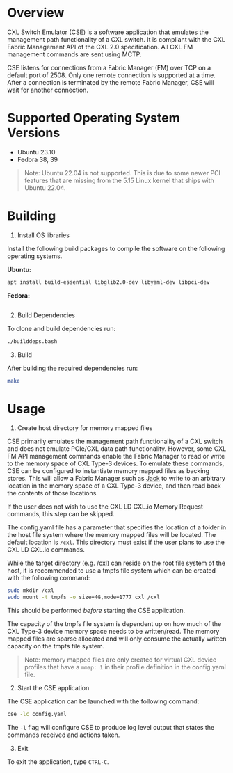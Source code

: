 # Overview

CXL Switch Emulator (CSE) is a software application that emulates the 
management path functionality of a CXL switch. It is compliant with the CXL 
Fabric Management API of the CXL 2.0 specification. All CXL FM management 
commands are sent using MCTP. 

CSE listens for connections from a Fabric Manager (FM) over TCP on a default 
port of 2508. Only one remote connection is supported at a time. After a 
connection is terminated by the remote Fabric Manager, CSE will wait for
another connection. 

# Supported Operating System Versions

- Ubuntu 23.10
- Fedora 38, 39

> Note: Ubuntu 22.04 is not supported. This is due to some newer PCI features that
> are missing from the 5.15 Linux kernel that ships with Ubuntu 22.04.

# Building

1. Install OS libraries

Install the following build packages to compile the software on the following
operating systems.

**Ubuntu:**

```bash
apt install build-essential libglib2.0-dev libyaml-dev libpci-dev
```

**Fedora:**

```bash
```

2. Build Dependencies

To clone and build dependencies run:

```bash
./builddeps.bash
```

3. Build

After building the required dependencies run:

```bash
make
```

# Usage

1. Create host directory for memory mapped files

CSE primarily emulates the management path functionality of a CXL switch and 
does not emulate PCIe/CXL data path functionality.  However, some CXL FM API 
management commands enable the Fabric Manager to read or write to the memory 
space of CXL Type-3 devices. To emulate these commands, CSE can be configured 
to instantiate memory mapped files as backing stores. This will allow a Fabric 
Manager such as [Jack](https://github.com/JackrabbitLabs/jack) to write to an 
arbitrary location in the memory space of a CXL Type-3 device, and then read 
back the contents of those locations. 

If the user does not wish to use the CXL LD CXL.io Memory Request commands, 
this step can be skipped. 

The config.yaml file has a parameter that specifies the location of a folder 
in the host file system where the memory mapped files will be located. The 
default location is `/cxl`. This directory must exist if the user plans to use
the CXL LD CXL.io commands. 

While the target directory (e.g. /cxl) can reside on the root file system of 
the host, it is recommended to use a tmpfs file system which can be created 
with the following command:

```bash
sudo mkdir /cxl 
sudo mount -t tmpfs -o size=4G,mode=1777 cxl /cxl 
```

This should be performed *before* starting the CSE application. 

The capacity of the tmpfs file system is dependent up on how much of the CXL 
Type-3 device memory space needs to be written/read. The memory mapped files
are sparse allocated and will only consume the actually written capacity on
the tmpfs file system. 

> Note: memory mapped files are only created for virtual CXL device profiles 
> that have a `mmap: 1` in their profile definition in the config.yaml file. 

2. Start the CSE application 

The CSE application can be launched with the following command: 

```bash
cse -lc config.yaml
```

The `-l` flag will configure CSE to produce log level output that states the 
commands received and actions taken. 

3. Exit 

To exit the application, type `CTRL-C`.

